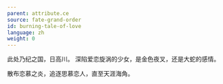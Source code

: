 ```yaml
---
parent: attribute.ce
source: fate-grand-order
id: burning-tale-of-love
language: zh
weight: 0
---
```


此处乃纪之国，日高川。
深陷爱恋旋涡的少女，是金色夜叉，还是大蛇的感情。

散布恋慕之炎，追逐思慕恋人，直至天涯海角。

